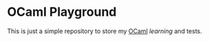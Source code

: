 # OCaml Playground
This is just a simple repository to store my [OCaml](https://ocaml.org) _learning_ and tests.
